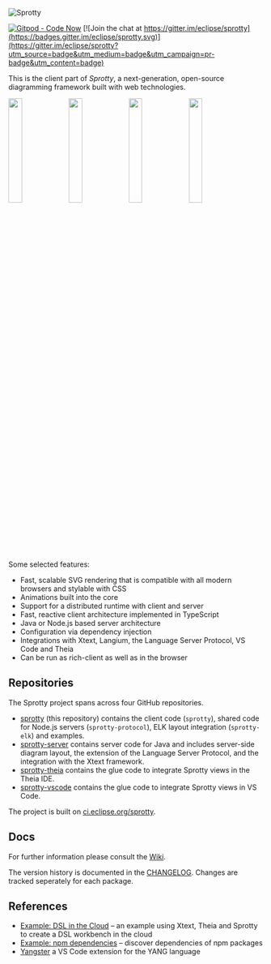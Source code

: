 ![Sprotty](./sprotty-logo-500px.png)

[![Gitpod - Code Now](https://img.shields.io/badge/Gitpod-code%20now-blue.svg?longCache=true)](https://gitpod.io#https://github.com/eclipse/sprotty)
[![Join the chat at https://gitter.im/eclipse/sprotty](https://badges.gitter.im/eclipse/sprotty.svg)](https://gitter.im/eclipse/sprotty?utm_source=badge&utm_medium=badge&utm_campaign=pr-badge&utm_content=badge)

This is the client part of _Sprotty_, a next-generation, open-source diagramming framework built with web technologies.

<img src="https://raw.githubusercontent.com/wiki/eclipse/sprotty/images/screenshot0.png" width="23%" align="left">
<img src="https://raw.githubusercontent.com/wiki/eclipse/sprotty/images/screenshot1.png" width="23%" align="left">
<img src="https://raw.githubusercontent.com/wiki/eclipse/sprotty/images/screenshot2.png" width="23%" align="left">
<img src="https://raw.githubusercontent.com/wiki/eclipse/sprotty/images/screenshot3.png" width="23%">


Some selected features:

* Fast, scalable SVG rendering that is compatible with all modern browsers and stylable with CSS
* Animations built into the core
* Support for a distributed runtime with client and server
* Fast, reactive client architecture implemented in TypeScript
* Java or Node.js based server architecture
* Configuration via dependency injection
* Integrations with Xtext, Langium, the Language Server Protocol, VS Code and Theia
* Can be run as rich-client as well as in the browser

## Repositories

The Sprotty project spans across four GitHub repositories.

* [sprotty](https://github.com/eclipse/sprotty) (this repository) contains the client code (`sprotty`), shared code for Node.js servers (`sprotty-protocol`), ELK layout integration (`sprotty-elk`) and examples.
* [sprotty-server](https://github.com/eclipse/sprotty-server) contains server code for Java and includes server-side diagram layout, the extension of the Language Server Protocol, and the integration with the Xtext framework.
* [sprotty-theia](https://github.com/eclipse/sprotty-theia) contains the glue code to integrate Sprotty views in the Theia IDE.
* [sprotty-vscode](https://github.com/eclipse/sprotty-vscode) contains the glue code to integrate Sprotty views in VS Code.

The project is built on [ci.eclipse.org/sprotty](https://ci.eclipse.org/sprotty/).

## Docs

For further information please consult the [Wiki](https://github.com/eclipse/sprotty/wiki).

The version history is documented in the [CHANGELOG](https://github.com/eclipse-sprotty/sprotty/blob/master/CHANGELOG.md). Changes are tracked seperately for each package.

## References

- [Example: DSL in the Cloud](http://github.com/TypeFox/theia-xtext-sprotty-example) &ndash; an example using Xtext, Theia and Sprotty to create a DSL workbench in the cloud
- [Example: npm dependencies](https://github.com/TypeFox/npm-dependency-graph) &ndash; discover dependencies of npm packages
- [Yangster](https://github.com/theia-ide/yang-vscode) a VS Code extension for the YANG language

